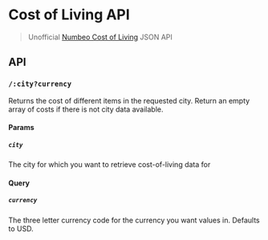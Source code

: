 # Cost of Living API

> Unofficial [Numbeo Cost of Living](https://www.numbeo.com/cost-of-living/) JSON API

## API

### `/:city?currency`

Returns the cost of different items in the requested city. Return an empty array of costs if there is not city data available.

#### Params

##### `city`

The city for which you want to retrieve cost-of-living data for

#### Query

##### `currency`

The three letter currency code for the currency you want values in. Defaults to USD.

